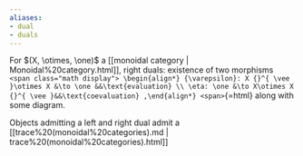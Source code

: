```yaml
---
aliases:
- dual
- duals
---
```















For $(X, \otimes, \one)$ a [[monoidal category | Monoidal%20category.html]], right duals: existence of two morphisms `
<span class="math display">
\begin{align*}
{\varepsilon}: X {}^{ \vee }\otimes X &\to \one &&\text{evaluation} \\
\eta: \one &\to X\otimes X {}^{ \vee }&&\text{coevaluation}
,\end{align*}
<span>`{=html} along with some diagram.

Objects admitting a left and right dual admit a [[trace%20(monoidal%20categories).md | trace%20(monoidal%20categories).html]]
